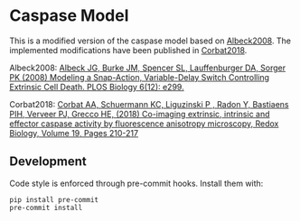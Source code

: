 # Caspase Model

This is a modified version of the caspase model based on [Albeck2008](#Albeck2008). 
The implemented modifications have been published in [Corbat2018](#Corbat2018).

<a name="Albeck2008">Albeck2008</a>: [Albeck JG, Burke JM, Spencer SL, Lauffenburger DA, Sorger PK (2008) Modeling a Snap-Action, Variable-Delay Switch Controlling Extrinsic Cell Death. PLOS Biology 6(12): e299.](https://doi.org/10.1371/journal.pbio.0060299)

<a name="Corbat2018">Corbat2018</a>: [Corbat AA, Schuermann KC, Liguzinski P , Radon Y, Bastiaens PIH, Verveer PJ, Grecco HE, (2018) Co-imaging extrinsic, intrinsic and effector caspase activity by fluorescence anisotropy microscopy, Redox Biology, Volume 19, Pages 210-217](https://doi.org/10.1016/j.redox.2018.07.023)

## Development

Code style is enforced through pre-commit hooks. Install them with:

```
pip install pre-commit
pre-commit install
```